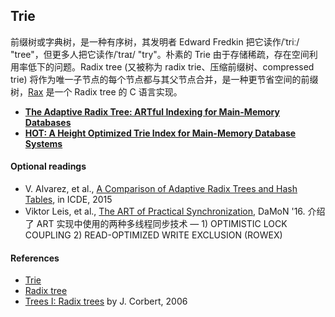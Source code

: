 ## Trie

前缀树或字典树，是一种有序树，其发明者 Edward Fredkin 把它读作/ˈtriː/ "tree"，但更多人把它读作/ˈtraɪ/ "try"。朴素的 Trie 由于存储稀疏，存在空间利用率低下的问题。Radix tree (又被称为 radix trie、压缩前缀树、compressed trie) 将作为唯一子节点的每个节点都与其父节点合并，是一种更节省空间的前缀树，[Rax](https://github.com/antirez/rax) 是一个 Radix tree 的 C 语言实现。

- **[The Adaptive Radix Tree: ARTful Indexing for Main-Memory Databases][art]**
- **[HOT: A Height Optimized Trie Index for Main-Memory Database Systems][hot]**

#### Optional readings

- V. Alvarez, et al., [A Comparison of Adaptive Radix Trees and Hash Tables](../../assets/pdfs/comparison-of-art-and-hash-tables-icde2015.pdf), in ICDE, 2015
- Viktor Leis, et al., [The ART of Practical Synchronization](../../assets/pdfs/the-art-of-practical-synchronization-damon2016.pdf), DaMoN '16. 介绍了 ART 实现中使用的两种多线程同步技术 — 1) OPTIMISTIC LOCK COUPLING 2) READ-OPTIMIZED WRITE EXCLUSION (ROWEX)

#### References

- [Trie](https://en.wikipedia.org/wiki/Trie)
- [Radix tree](https://en.wikipedia.org/wiki/Radix_tree)
- [Trees I: Radix trees](https://lwn.net/Articles/175432/) by J. Corbert, 2006

[art]: art.md
[hot]: hot.md
